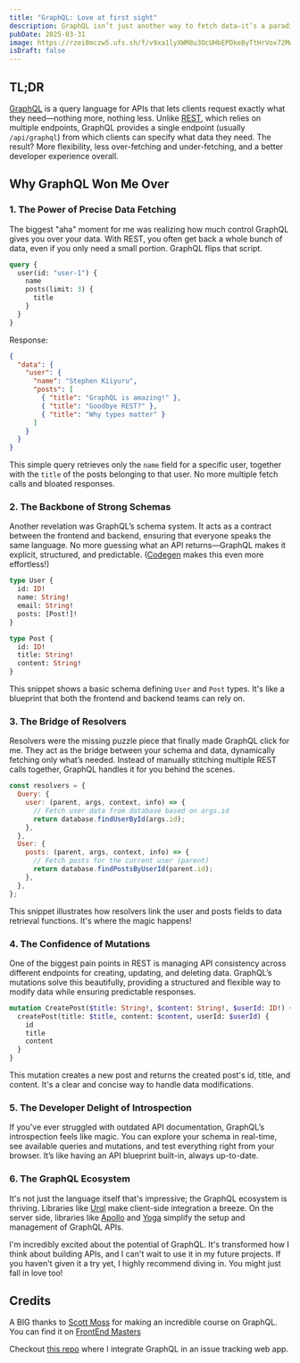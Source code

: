 ```yaml
---
title: "GraphQL: Love at first sight"
description: GraphQL isn’t just another way to fetch data—it’s a paradigm shift in API design.
pubDate: 2025-03-31
image: https://rzei8mczw5.ufs.sh/f/v9xa1lyXWM8u3OcUHbEPDkeByTtHrVox72MwN9nh4RvQFZdl
isDraft: false
---
```


## TL;DR

[GraphQL](https://graphql.org/) is a query language for APIs that lets clients request exactly what they need—nothing more, nothing less. Unlike [REST](https://www.redhat.com/en/topics/api/what-is-a-rest-api), which relies on multiple endpoints, GraphQL provides a single endpoint (usually `/api/graphql`) from which clients can specify what data they need. The result? More flexibility, less over-fetching and under-fetching, and a better developer experience overall.

## Why GraphQL Won Me Over

### 1. The Power of Precise Data Fetching

The biggest "aha" moment for me was realizing how much control GraphQL gives you over your data. With REST, you often get back a whole bunch of data, even if you only need a small portion. GraphQL flips that script.

```graphql
query {
  user(id: "user-1") {
    name
    posts(limit: 3) {
      title
    }
  }
}
```

Response:
```json
{
  "data": {
    "user": {
      "name": "Stephen Kiiyuru",
      "posts": [
        { "title": "GraphQL is amazing!" },
        { "title": "Goodbye REST?" },
        { "title": "Why types matter" }
      ]
    }
  }
}
```

This simple query retrieves only the `name` field for a specific user, together with the `title` of the posts belonging to that user. No more multiple fetch calls and bloated responses.

### 2. The Backbone of Strong Schemas

Another revelation was GraphQL’s schema system. It acts as a contract between the frontend and backend, ensuring that everyone speaks the same language. No more guessing what an API returns—GraphQL makes it explicit, structured, and predictable. ([Codegen](https://the-guild.dev/graphql/codegen) makes this even more effortless!)

```graphql
type User {
  id: ID!
  name: String!
  email: String!
  posts: [Post!]!
}

type Post {
  id: ID!
  title: String!
  content: String!
}
```

This snippet shows a basic schema defining `User` and `Post` types. It's like a blueprint that both the frontend and backend teams can rely on.

### 3. The Bridge of Resolvers

Resolvers were the missing puzzle piece that finally made GraphQL click for me. They act as the bridge between your schema and data, dynamically fetching only what’s needed. Instead of manually stitching multiple REST calls together, GraphQL handles it for you behind the scenes.

```javascript
const resolvers = {
  Query: {
    user: (parent, args, context, info) => {
      // Fetch user data from database based on args.id
      return database.findUserById(args.id);
    },
  },
  User: {
    posts: (parent, args, context, info) => {
      // Fetch posts for the current user (parent)
      return database.findPostsByUserId(parent.id);
    },
  },
};
```

This snippet illustrates how resolvers link the user and posts fields to data retrieval functions. It's where the magic happens!

### 4. The Confidence of Mutations

One of the biggest pain points in REST is managing API consistency across different endpoints for creating, updating, and deleting data. GraphQL’s mutations solve this beautifully, providing a structured and flexible way to modify data while ensuring predictable responses.

```graphql
mutation CreatePost($title: String!, $content: String!, $userId: ID!) {
  createPost(title: $title, content: $content, userId: $userId) {
    id
    title
    content
  }
}
```

This mutation creates a new post and returns the created post's id, title, and content. It's a clear and concise way to handle data modifications.

### 5. The Developer Delight of Introspection

If you've ever struggled with outdated API documentation, GraphQL’s introspection feels like magic. You can explore your schema in real-time, see available queries and mutations, and test everything right from your browser. It’s like having an API blueprint built-in, always up-to-date.

### 6. The GraphQL Ecosystem

It's not just the language itself that's impressive; the GraphQL ecosystem is thriving. Libraries like [Urql](https://commerce.nearform.com/open-source/urql/) make client-side integration a breeze. On the server side, libraries like [Apollo](https://www.apollographql.com/docs/) and [Yoga](https://the-guild.dev/graphql/yoga-server) simplify the setup and management of GraphQL APIs.

I'm incredibly excited about the potential of GraphQL. It's transformed how I think about building APIs, and I can't wait to use it in my future projects. If you haven't given it a try yet, I highly recommend diving in. You might just fall in love too!

## Credits

A BIG thanks to [Scott Moss](https://github.com/Hendrixer) for making an incredible course on GraphQL. You can find it on [FrontEnd Masters](https://frontendmasters.com/courses/server-graphql-nextjs/)

Checkout [this repo](https://github.com/skiiyuru/server-side-gql) where I integrate GraphQL in an issue tracking web app.







